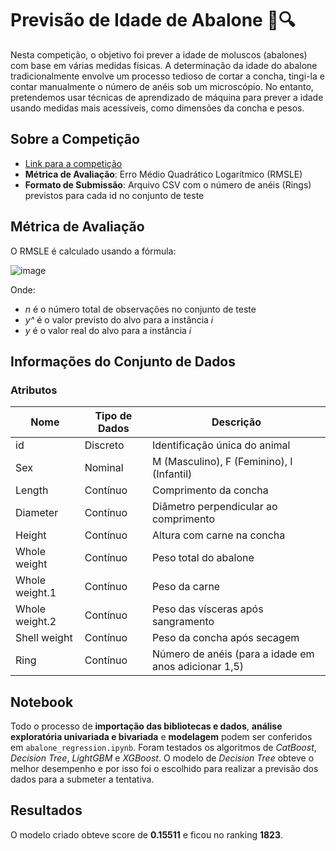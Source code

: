 # Previsão de Idade de Abalone 🐚🔍

Nesta competição, o objetivo foi prever a idade de moluscos (abalones) com base em várias medidas físicas. A determinação da idade do abalone tradicionalmente envolve um processo tedioso de cortar a concha, tingi-la e contar manualmente o número de anéis sob um microscópio. No entanto, pretendemos usar técnicas de aprendizado de máquina para prever a idade usando medidas mais acessíveis, como dimensões da concha e pesos.

## Sobre a Competição

- [Link para a competição](https://www.kaggle.com/c/playground-series-s4e4/overview)
- **Métrica de Avaliação**: Erro Médio Quadrático Logarítmico (RMSLE)
- **Formato de Submissão**: Arquivo CSV com o número de anéis (Rings) previstos para cada id no conjunto de teste

## Métrica de Avaliação

O RMSLE é calculado usando a fórmula:

![image](https://github.com/sch-paulo/regression_with_abalone_dataset/assets/132720763/3b2b070a-1a90-4de7-a4f0-ee9a7a51b528)

Onde:
- *n* é o número total de observações no conjunto de teste
- *y^* é o valor previsto do alvo para a instância *i*
- *y* é o valor real do alvo para a instância *i*

## Informações do Conjunto de Dados

### Atributos

| Nome           | Tipo de Dados | Descrição                                           |
|----------------|---------------|-----------------------------------------------------|
| id             | Discreto      | Identificação única do animal                       |
| Sex            | Nominal       | M (Masculino), F (Feminino), I (Infantil)           |
| Length         | Contínuo      | Comprimento da concha                               |
| Diameter       | Contínuo      | Diâmetro perpendicular ao comprimento               |
| Height         | Contínuo      | Altura com carne na concha                          |
| Whole weight   | Contínuo      | Peso total do abalone                               |
| Whole weight.1 | Contínuo      | Peso da carne                                       |
| Whole weight.2 | Contínuo      | Peso das vísceras após sangramento                  |
| Shell weight   | Contínuo      | Peso da concha após secagem                         |
| Ring           | Contínuo      | Número de anéis (para a idade em anos adicionar 1,5)|

## Notebook

Todo o processo de **importação das bibliotecas e dados**, **análise exploratória univariada e bivariada** e **modelagem** podem ser conferidos em ``abalone_regression.ipynb``.
Foram testados os algoritmos de *CatBoost*, *Decision Tree*, *LightGBM* e *XGBoost*. O modelo de *Decision Tree* obteve o melhor desempenho e por isso foi o escolhido para realizar a previsão dos dados para a submeter a tentativa.

## Resultados

O modelo criado obteve score de **0.15511** e ficou no ranking **1823**.

